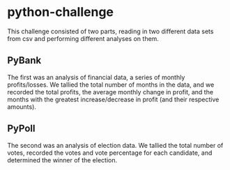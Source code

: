 # python-challenge
This challenge consisted of two parts, reading in two different data sets from csv and performing different analyses on them. 

## PyBank
The first was an analysis of financial data, a series of monthly profits/losses. We tallied the total number of months in the data, and we recorded the total profits, the average monthly change in profit, and the months with the greatest increase/decrease in profit (and their respective amounts).

## PyPoll
The second was an analysis of election data. We tallied the total number of votes, recorded the votes and vote percentage for each candidate, and determined the winner of the election.
